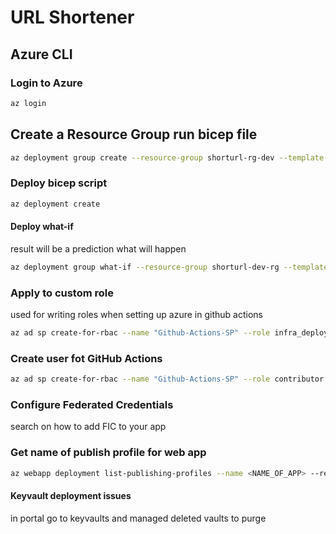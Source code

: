 # URL Shortener

## Azure CLI

### Login to Azure

```bash
az login
```

## Create a Resource Group run bicep file

```bash
az deployment group create --resource-group shorturl-rg-dev --template-file infrastructure/main.bicep
```

### Deploy bicep script

```bash
az deployment create 
```

#### Deploy what-if

result will be a prediction what will happen

```bash
az deployment group what-if --resource-group shorturl-dev-rg --template-file infrastructure\main.bicep
```
### Apply to custom role
used for writing roles when setting up azure in github actions

```bash
az ad sp create-for-rbac --name "Github-Actions-SP" --role infra_deploy --scopes /subscriptions/<SUBSCRIPTION_ID> --sdk-auth
```

### Create user fot GitHub Actions

```bash
az ad sp create-for-rbac --name "Github-Actions-SP" --role contributor --scopes /subscriptions/<SUBSCRIPTION_ID> --sdk-auth
```

### Configure Federated Credentials

search on how to add FIC to your app

### Get name of publish profile for web app
```bash
az webapp deployment list-publishing-profiles --name <NAME_OF_APP> --resource-group <NAME_OF_RESOURCEGROUP> --xml
```

#### Keyvault deployment issues

in portal go to keyvaults and managed deleted vaults to purge